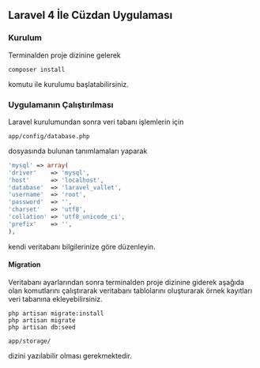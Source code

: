 ## Laravel 4 İle Cüzdan Uygulaması

### Kurulum

Terminalden proje dizinine gelerek 

```
composer install
```
komutu ile kurulumu başlatabilirsiniz. 

### Uygulamanın Çalıştırılması

Laravel kurulumundan sonra veri tabanı işlemlerin için

```
app/config/database.php
```
dosyasında bulunan tanımlamaları yaparak 
``` php
'mysql' => array(
'driver'    => 'mysql',
'host'      => 'localhost',
'database'  => 'laravel_vallet',
'username'  => 'root',
'password'  => '',
'charset'   => 'utf8',
'collation' => 'utf8_unicode_ci',
'prefix'    => '',
),
```

kendi veritabanı bilgilerinize göre düzenleyin.

#### Migration

Veritabanı ayarlarından sonra terminalden proje dizinine giderek aşağıda olan komutlarını çalıştırarak veritabanı tablolarını oluşturarak örnek kayıtları veri tabanına ekleyebilirsiniz.

```
php artisan migrate:install
php artisan migrate
php artisan db:seed
```

```
app/storage/
```

dizini yazılabilir olması gerekmektedir.
